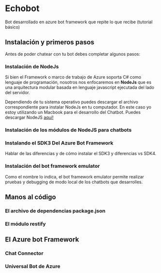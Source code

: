# Echobot
Bot desarrollado en azure bot framework que repite lo que recibe (tutorial básico)


## Instalación y primeros pasos ## 

Antes de poder chatear con tu bot debes completar algunos pasos:

### Instalación de NodeJs ###
Si bien el Framework o marco de trabajo de Azure soporta C# como lenguaje de programación, nosotros nos enfocaremos en **NodeJs** que es una arquitectura modular basada en lenguaje javascript ejecutada del lado del servidor.

Dependiendo de tu sistema operativo puedes descargar el archivo correspondiente para instalar NodeJs en tu computador. En este caso yo estoy utilizando un Macbook para el desarrollo del Chatbot.
Puedes descargar NodeJS [aquí!](https://nodejs.org/es/)

### Instalación de los módulos de NodeJS para chatbots ###


### Instalando el SDK3 Del Azure Bot Framework ###

Hablar de las diferencias y de cómo instalar el SDK3 y diferencias vs SDK4.

### Instalación del bot framework emulator ###

Como el nombre lo indica, el bot framework emulator permite realizar pruebas y debugging de modo local de los chatbots que desarrolles.

## Manos al código ##

### El archivo de dependencias package.json ###

### El módulo restify ###

## El Azure bot Framework ##

### Chat Connector ###

### Universal Bot de Azure ###


